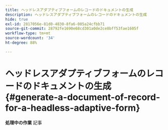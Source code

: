 ```yaml
---
title: ヘッドレスアダプティブフォームのレコードのドキュメントの生成
description: ヘッドレスアダプティブフォームのレコードのドキュメントの生成
hide: true
exl-id: 2817056e-81d0-4830-8fa6-005a24cfbb71
source-git-commit: 28792fe1690e68cd301a0de2ce8bff53fae1605f
workflow-type: tm+mt
source-wordcount: '34'
ht-degree: 88%

---
```


# ヘッドレスアダプティブフォームのレコードのドキュメントの生成 {#generate-a-document-of-record-for-a-headless-adaptive-form}

<span class="preview"> **処理中の作業** 記事 </span>
